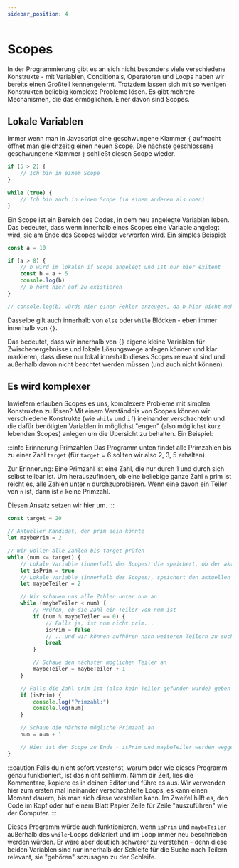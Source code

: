 ```yaml
---
sidebar_position: 4
---
```


# Scopes

In der Programmierung gibt es an sich nicht besonders viele verschiedene Konstrukte - mit Variablen, Conditionals, Operatoren und Loops haben wir bereits einen Großteil kennengelernt. Trotzdem lassen sich mit so wenigen Konstrukten beliebig komplexe Probleme lösen. Es gibt mehrere Mechanismen, die das ermöglichen. Einer davon sind Scopes.

## Lokale Variablen

Immer wenn man in Javascript eine geschwungene Klammer `{` aufmacht öffnet man gleichzeitig einen neuen Scope. Die nächste geschlossene geschwungene Klammer `}` schließt diesen Scope wieder.

```js
if (5 > 2) {
    // Ich bin in einem Scope
}

while (true) {
    // Ich bin auch in einem Scope (in einem anderen als oben)
}
```

Ein Scope ist ein Bereich des Codes, in dem neu angelegte Variablen leben. Das bedeutet, dass wenn innerhalb eines Scopes eine Variable angelegt wird, sie am Ende des Scopes wieder verworfen wird. Ein simples Beispiel:

```js
const a = 10

if (a > 8) {
    // b wird im lokalen if Scope angelegt und ist nur hier exitent
    const b = a + 5
    console.log(b)
    // b hört hier auf zu existieren
}

// console.log(b) würde hier einen Fehler erzeugen, da b hier nicht mehr existiert
```

Dasselbe gilt auch innerhalb von `else` oder `while` Blöcken - eben immer innerhalb von `{}`.

Das bedeutet, dass wir innerhalb von `{}` eigene kleine Variablen für Zwischenergebnisse und lokale Lösungswege anlegen können und klar markieren, dass diese nur lokal innerhalb dieses Scopes relevant sind und außerhalb davon nicht beachtet werden müssen (und auch nicht können).

## Es wird komplexer

Inwiefern erlauben Scopes es uns, komplexere Probleme mit simplen Konstrukten zu lösen? Mit einem Verständnis von Scopes können wir verschiedene Konstrukte (wie `while` und `if`) ineinander verschachteln und die dafür benötigten Variablen in möglichst "engen" (also möglichst kurz lebenden Scopes) anlegen um die Übersicht zu behalten. Ein Beispiel:

:::info Erinnerung Primzahlen
Das Programm unten findet alle Primzahlen bis zu einer Zahl `target` (für `target` = 6 sollten wir also 2, 3, 5 erhalten).

Zur Erinnerung: Eine Primzahl ist eine Zahl, die nur durch 1 und durch sich selbst teilbar ist. Um herauszufinden, ob eine beliebige ganze Zahl `n` prim ist reicht es, alle Zahlen unter `n` durchzuprobieren. Wenn eine davon ein Teiler von `n` ist, dann ist `n` keine Primzahl.

Diesen Ansatz setzen wir hier um.
:::

```js
const target = 20

// Aktueller Kandidat, der prim sein könnte
let maybePrim = 2

// Wir wollen alle Zahlen bis target prüfen
while (num <= target) {
    // Lokale Variable (innerhalb des Scopes) die speichert, ob der aktuelle Kandidat (num) prim ist. Wir fangen mit der Annahme an, dass er prim ist.
    let isPrim = true
    // Lokale Variable (innerhalb des Scopes), speichert den aktuellen Kandidat für einen Teiler für num
    let maybeTeiler = 2

    // Wir schauen uns alle Zahlen unter num an
    while (maybeTeiler < num) {
        // Prüfen, ob die Zahl ein Teiler von num ist
        if (num % maybeTeiler == 0) {
            // Falls ja, ist num nicht prim...
            isPrim = false
            // ...und wir können aufhören nach weiteren Teilern zu suchen
            break
        }

        // Schaue den nächsten möglichen Teiler an
        maybeTeiler = maybeTeiler + 1
    }

    // Falls die Zahl prim ist (also kein Teiler gefunden wurde) geben wir sie als Primzahl in der Konsole aus
    if (isPrim) {
        console.log("Primzahl:")
        console.log(num)
    }

    // Schaue die nächste mögliche Primzahl an
    num = num + 1

    // Hier ist der Scope zu Ende - isPrim und maybeTeiler werden weggeworfen und im nächsten while-Durchlauf neu angelegt
}
```

:::caution
Falls du nicht sofort verstehst, warum oder wie dieses Programm genau funktioniert, ist das nicht schlimm. Nimm dir Zeit, lies die Kommentare, kopiere es in deinen Editor und führe es aus. Wir verwenden hier zum ersten mal ineinander verschachtelte Loops, es kann einen Moment dauern, bis man sich diese vorstellen kann. Im Zweifel hilft es, den Code im Kopf oder auf einem Blatt Papier Zeile für Zeile "auszuführen" wie der Computer.
:::

Dieses Programm würde auch funktionieren, wenn `isPrim` und `maybeTeiler` außerhalb des `while`-Loops deklariert und im Loop immer neu beschrieben werden würden. Er wäre aber deutlich schwerer zu verstehen - denn diese beiden Variablen sind nur innerhalb der Schleife für die Suche nach Teilern relevant, sie "gehören" sozusagen zu der Schleife.
